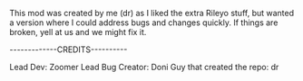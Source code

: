This mod was created by me (dr) as I liked the extra Rileyo stuff, but wanted a version where I could address bugs and changes quickly. If things are broken, yell at us and we might fix it.


-------------CREDITS----------

Lead Dev: Zoomer
Lead Bug Creator: Doni
Guy that created the repo: dr
